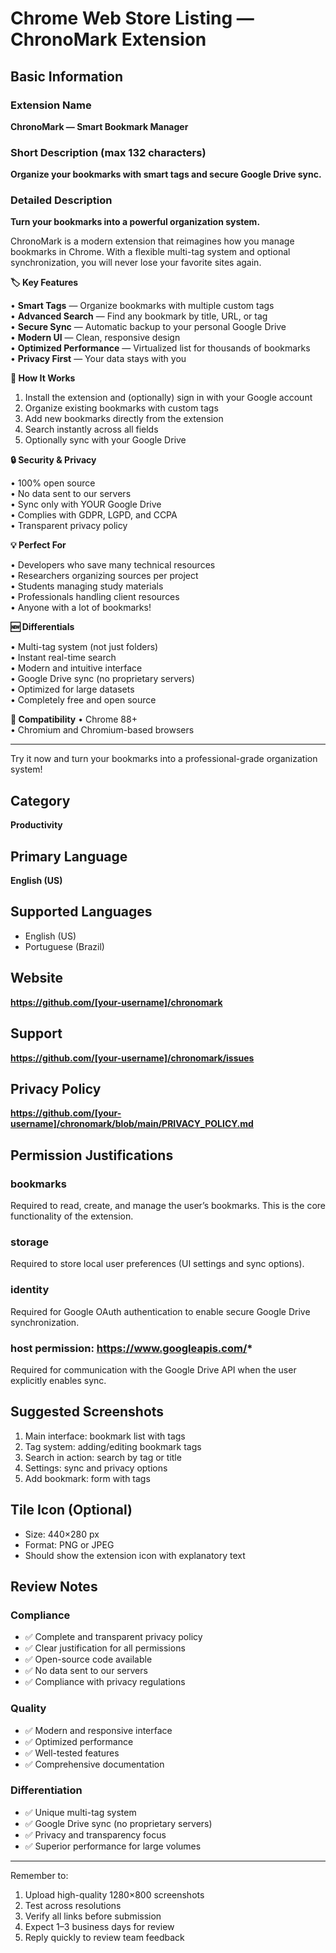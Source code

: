 # Chrome Web Store Listing — ChronoMark Extension

## Basic Information

### Extension Name
**ChronoMark — Smart Bookmark Manager**

### Short Description (max 132 characters)
**Organize your bookmarks with smart tags and secure Google Drive sync.**

### Detailed Description

**Turn your bookmarks into a powerful organization system.**

ChronoMark is a modern extension that reimagines how you manage bookmarks in Chrome. With a flexible multi-tag system and optional synchronization, you will never lose your favorite sites again.

**🏷️ Key Features**

• **Smart Tags** — Organize bookmarks with multiple custom tags  
• **Advanced Search** — Find any bookmark by title, URL, or tag  
• **Secure Sync** — Automatic backup to your personal Google Drive  
• **Modern UI** — Clean, responsive design  
• **Optimized Performance** — Virtualized list for thousands of bookmarks  
• **Privacy First** — Your data stays with you

**🚀 How It Works**

1. Install the extension and (optionally) sign in with your Google account  
2. Organize existing bookmarks with custom tags  
3. Add new bookmarks directly from the extension  
4. Search instantly across all fields  
5. Optionally sync with your Google Drive

**🔒 Security & Privacy**

• 100% open source  
• No data sent to our servers  
• Sync only with YOUR Google Drive  
• Complies with GDPR, LGPD, and CCPA  
• Transparent privacy policy

**💡 Perfect For**

• Developers who save many technical resources  
• Researchers organizing sources per project  
• Students managing study materials  
• Professionals handling client resources  
• Anyone with a lot of bookmarks!

**🆕 Differentials**

• Multi-tag system (not just folders)  
• Instant real-time search  
• Modern and intuitive interface  
• Google Drive sync (no proprietary servers)  
• Optimized for large datasets  
• Completely free and open source

**📱 Compatibility**
• Chrome 88+  
• Chromium and Chromium-based browsers

---

Try it now and turn your bookmarks into a professional-grade organization system!

## Category
**Productivity**

## Primary Language
**English (US)**

## Supported Languages
- English (US)
- Portuguese (Brazil)

## Website
**https://github.com/[your-username]/chronomark**

## Support
**https://github.com/[your-username]/chronomark/issues**

## Privacy Policy
**https://github.com/[your-username]/chronomark/blob/main/PRIVACY_POLICY.md**

## Permission Justifications

### bookmarks
Required to read, create, and manage the user’s bookmarks. This is the core functionality of the extension.

### storage
Required to store local user preferences (UI settings and sync options).

### identity
Required for Google OAuth authentication to enable secure Google Drive synchronization.

### host permission: https://www.googleapis.com/*
Required for communication with the Google Drive API when the user explicitly enables sync.

## Suggested Screenshots

1. Main interface: bookmark list with tags  
2. Tag system: adding/editing bookmark tags  
3. Search in action: search by tag or title  
4. Settings: sync and privacy options  
5. Add bookmark: form with tags

## Tile Icon (Optional)
- Size: 440×280 px  
- Format: PNG or JPEG  
- Should show the extension icon with explanatory text

## Review Notes

### Compliance
- ✅ Complete and transparent privacy policy  
- ✅ Clear justification for all permissions  
- ✅ Open-source code available  
- ✅ No data sent to our servers  
- ✅ Compliance with privacy regulations

### Quality
- ✅ Modern and responsive interface  
- ✅ Optimized performance  
- ✅ Well-tested features  
- ✅ Comprehensive documentation

### Differentiation
- ✅ Unique multi-tag system  
- ✅ Google Drive sync (no proprietary servers)  
- ✅ Privacy and transparency focus  
- ✅ Superior performance for large volumes

---

Remember to:
1) Upload high-quality 1280×800 screenshots  
2) Test across resolutions  
3) Verify all links before submission  
4) Expect 1–3 business days for review  
5) Reply quickly to review team feedback